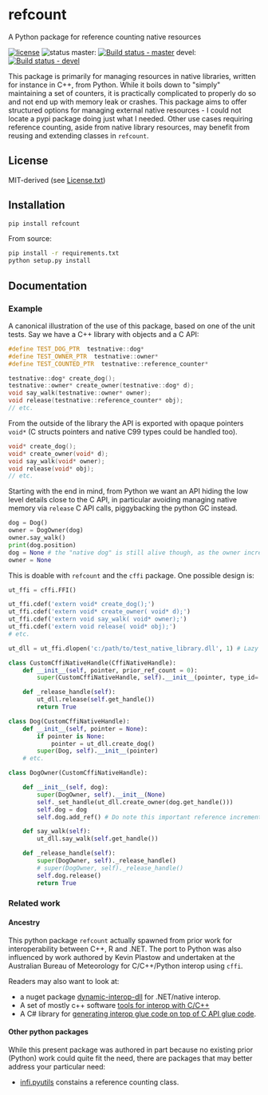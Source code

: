 # refcount

A Python package for reference counting native resources

[![license](http://img.shields.io/badge/license-MIT-blue.svg)](https://github.com/jmp75/pyrefcount/blob/devel/LICENSE.txt)
![status](https://img.shields.io/badge/status-alpha-blue.svg)
 master: [![Build status - master](https://ci.appveyor.com/api/projects/status/vmwq7xarxxj8s564/branch/master?svg=true)](https://ci.appveyor.com/project/jmp75/pyrefcount/branch/master)
 devel: [![Build status - devel](https://ci.appveyor.com/api/projects/status/vmwq7xarxxj8s564/branch/devel?svg=true)](https://ci.appveyor.com/project/jmp75/pyrefcount/branch/devel)

This package is primarily for managing resources in native libraries, written for instance in C++, from Python. While it boils down to "simply" maintaining a set of counters, it is practically complicated to properly do so and not end up with memory leak or crashes. This package aims to offer structured options for managing external native resources - I could not locate a pypi package doing just what I needed. Other use cases requiring reference counting, aside from native library resources, may benefit from reusing and extending classes in `refcount`.

## License

MIT-derived (see [License.txt](./LICENSE.txt))

## Installation

```sh
pip install refcount
```

From source:

```sh
pip install -r requirements.txt
python setup.py install
```

## Documentation

### Example

A canonical illustration of the use of this package, based on one of the unit tests. Say we have a C++ library with objects and a C API:

```C++
#define TEST_DOG_PTR  testnative::dog*
#define TEST_OWNER_PTR  testnative::owner*
#define TEST_COUNTED_PTR  testnative::reference_counter*

testnative::dog* create_dog();
testnative::owner* create_owner(testnative::dog* d);
void say_walk(testnative::owner* owner);
void release(testnative::reference_counter* obj);
// etc.
```

From the outside of the library the API is exported with opaque pointers `void*` (C structs pointers and native C99 types could be handled too).

```C++
void* create_dog();
void* create_owner(void* d);
void say_walk(void* owner);
void release(void* obj);
// etc.
```

Starting with the end in mind, from Python we want an API hiding the low level details close to the C API, in particular avoiding managing native memory via `release` C API calls, piggybacking the python GC instead.

```py
dog = Dog()
owner = DogOwner(dog)
owner.say_walk()
print(dog.position)
dog = None # the "native dog" is still alive though, as the owner incremented the ref count
owner = None
```

This is doable with `refcount` and the `cffi` package. One possible design is:

```py
ut_ffi = cffi.FFI()

ut_ffi.cdef('extern void* create_dog();')
ut_ffi.cdef('extern void* create_owner( void* d);')
ut_ffi.cdef('extern void say_walk( void* owner);')
ut_ffi.cdef('extern void release( void* obj);')
# etc.

ut_dll = ut_ffi.dlopen('c:/path/to/test_native_library.dll', 1) # Lazy loading

class CustomCffiNativeHandle(CffiNativeHandle):
    def __init__(self, pointer, prior_ref_count = 0):
        super(CustomCffiNativeHandle, self).__init__(pointer, type_id='', prior_ref_count = prior_ref_count)

    def _release_handle(self):
        ut_dll.release(self.get_handle())
        return True

class Dog(CustomCffiNativeHandle):
    def __init__(self, pointer = None):
        if pointer is None:
            pointer = ut_dll.create_dog()
        super(Dog, self).__init__(pointer)
    # etc.

class DogOwner(CustomCffiNativeHandle):

    def __init__(self, dog):
        super(DogOwner, self).__init__(None)
        self._set_handle(ut_dll.create_owner(dog.get_handle()))
        self.dog = dog
        self.dog.add_ref() # Do note this important reference increment

    def say_walk(self):
        ut_dll.say_walk(self.get_handle())

    def _release_handle(self):
        super(DogOwner, self)._release_handle()
        # super(DogOwner, self)._release_handle()
        self.dog.release()
        return True
```

### Related work

#### Ancestry

This python package `refcount` actually spawned from prior work for interoperability between C++, R and .NET. The port to Python was also influenced by work authored by Kevin Plastow and undertaken at the Australian Bureau of Meteorology for C/C++/Python interop using `cffi`.

Readers may also want to look at:

* a nuget package [dynamic-interop-dll](https://github.com/jmp75/dynamic-interop-dll) for .NET/native interop.
* A set of mostly c++ software [tools for interop with C/C++](https://github.com/jmp75/rcpp-interop-commons)
* A C# library for [generating interop glue code on top of C API glue code](https://github.com/jmp75/rcpp-wrapper-generation).

#### Other python packages

While this present package was authored in part because no existing prior (Python) work could quite fit the need, there are packages that may better address your particular need:

* [infi.pyutils](https://pypi.org/project/infi.pyutils/) constains a reference counting class.
